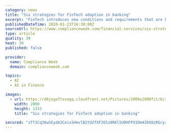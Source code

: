```yaml
---
category: news
title: "Six strategies for FinTech adoption in banking"
excerpt: "FinTech introduces new conditions and requirements that are beyond the current competencies ... in the exercise of professional judgment in an era of machine learning and artificial intelligence (AI); and in the management of real-time transfers and payments across multiple channels and over wider geographical spread. It is interesting to ..."
publishedDateTime: 2020-01-23T16:30:00Z
sourceUrl: https://www.complianceweek.com/financial-services/six-strategies-for-fintech-adoption-in-banking/28338.article
type: article
quality: 39
heat: 39
published: false

provider:
  name: Compliance Week
  domain: complianceweek.com

topics:
  - AI
  - AI in Finance

images:
  - url: https://d6jxgaftxvagq.cloudfront.net/Pictures/2000x2000fit/6/2/5/10625_fintech_808774.jpg
    width: 2000
    height: 1333
    title: "Six strategies for FinTech adoption in banking"

secured: "zTf3Cq38wSEydA3CeixSHmvlB2tUZfXF265z8RKl5UDHFPX1Om4Z6X8zRGcyrg69KOwLQ7nZZcwKiuPlsSAanQzRshXx9H3SqT3KLrcDhppAFfnE8TaU46k2oJtS9HBoAZ9jGTdqgsajRNJdesCi1/sKZ6YSjNlpQdjsmDsrIqgCEM/FjPRAwSLy8UteF+2QbZwqFDm4gfXZ2nz4Ei7bN3xhFKSDe8/WBHJOyDuudrzeFxVvHJx9E2l7o0iqmQ7my/ZFMyOjrfzIuWNKEbiPCZg6iIxz1QcCmMzgpudlW7JBq/vEXaQCIHgg01isl4M+;yCxIfc37mn4uaj3qZthKUw=="
---
```


